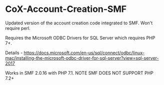 # CoX-Account-Creation-SMF
Updated version of the account creation code integrated to SMF. Won't require perl.

Requires the Microsoft ODBC Drivers for SQL Server which requires PHP 7+. 

Details - https://docs.microsoft.com/en-us/sql/connect/odbc/linux-mac/installing-the-microsoft-odbc-driver-for-sql-server?view=sql-server-2017

Works in SMF 2.0.16 with PHP 7.1. NOTE SMF DOES NOT SUPPORT PHP 7.2+

